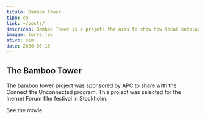 ```yaml
---
titulo: Bamboo Tower
tipo: cn
link: ~/posts/
descricao: Bamboo Tower is a projetc the aims to show how local knbologe can be powerfull and became a new tecnologies
imagem: torre.jpg
ativo: sim
date: 2020-06-13
---
```


## The Bamboo Tower

The bamboo tower project was sponsored by APC to share with the Connect the Unconnected program.
This project was selected for the Inernet Forum film festival in Stockholm.

See the movie

</br>

<lite-youtube class="w-500px"
videoid="KRib7hyTWMw"
playlabel="Play: Keynote (Google I/O '18)"
params="controls=0&start=10&end=30&modestbranding=2&rel=0&enablejsapi=1"></lite-youtube>